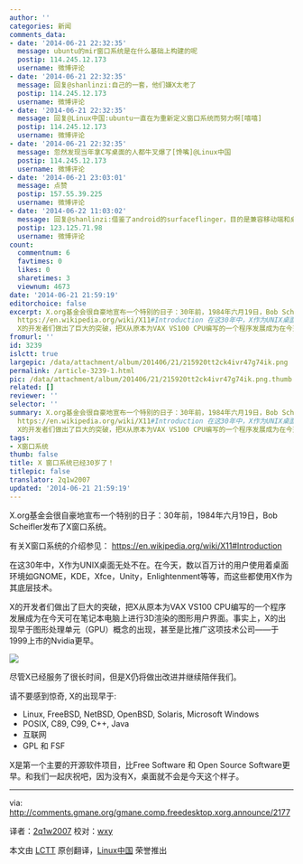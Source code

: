 ```yaml
---
author: ''
categories: 新闻
comments_data:
- date: '2014-06-21 22:32:35'
  message: ubuntu的mir窗口系统是在什么基础上构建的呢
  postip: 114.245.12.173
  username: 微博评论
- date: '2014-06-21 22:32:35'
  message: 回复@shanlinzi:自己的一套，他们嫌X太老了
  postip: 114.245.12.173
  username: 微博评论
- date: '2014-06-21 22:32:35'
  message: 回复@Linux中国:ubuntu一直在为重新定义窗口系统而努力啊[嘻嘻]
  postip: 114.245.12.173
  username: 微博评论
- date: '2014-06-21 22:32:35'
  message: 忽然发现当年拿C写桌面的人都牛叉爆了[馋嘴]@Linux中国
  postip: 114.245.12.173
  username: 微博评论
- date: '2014-06-21 23:03:01'
  message: 点赞
  postip: 157.55.39.225
  username: 微博评论
- date: '2014-06-22 11:03:02'
  message: 回复@shanlinzi:借鉴了android的surfaceflinger，目的是兼容移动端和桌面
  postip: 123.125.71.98
  username: 微博评论
count:
  commentnum: 6
  favtimes: 0
  likes: 0
  sharetimes: 3
  viewnum: 4673
date: '2014-06-21 21:59:19'
editorchoice: false
excerpt: X.org基金会很自豪地宣布一个特别的日子：30年前，1984年六月19日，Bob Scheifler发布了X窗口系统。 有关X窗口系统的介绍参见：
  https://en.wikipedia.org/wiki/X11#Introduction 在这30年中，X作为UNIX桌面无处不在。在今天，数以百万计的用户使用着桌面环境如GNOME，KDE，Xfce，Unity，Enlightenment等等，而这些都使用X作为其底层技术。
  X的开发者们做出了巨大的突破，把X从原本为VAX VS100 CPU编写的一个程序发展成为在今天可在笔记本电脑上进行3D渲染的图形用户界面。事实上，X的出现早于图形处理单元（GPU）概念的出现，甚至是比推
fromurl: ''
id: 3239
islctt: true
largepic: /data/attachment/album/201406/21/215920tt2ck4ivr47g74ik.png
permalink: /article-3239-1.html
pic: /data/attachment/album/201406/21/215920tt2ck4ivr47g74ik.png.thumb.jpg
related: []
reviewer: ''
selector: ''
summary: X.org基金会很自豪地宣布一个特别的日子：30年前，1984年六月19日，Bob Scheifler发布了X窗口系统。 有关X窗口系统的介绍参见：
  https://en.wikipedia.org/wiki/X11#Introduction 在这30年中，X作为UNIX桌面无处不在。在今天，数以百万计的用户使用着桌面环境如GNOME，KDE，Xfce，Unity，Enlightenment等等，而这些都使用X作为其底层技术。
  X的开发者们做出了巨大的突破，把X从原本为VAX VS100 CPU编写的一个程序发展成为在今天可在笔记本电脑上进行3D渲染的图形用户界面。事实上，X的出现早于图形处理单元（GPU）概念的出现，甚至是比推
tags:
- X窗口系统
thumb: false
title: X 窗口系统已经30岁了！
titlepic: false
translator: 2q1w2007
updated: '2014-06-21 21:59:19'
---
```


X.org基金会很自豪地宣布一个特别的日子：30年前，1984年六月19日，Bob Scheifler发布了X窗口系统。


有关X窗口系统的介绍参见： <https://en.wikipedia.org/wiki/X11#Introduction>


在这30年中，X作为UNIX桌面无处不在。在今天，数以百万计的用户使用着桌面环境如GNOME，KDE，Xfce，Unity，Enlightenment等等，而这些都使用X作为其底层技术。


X的开发者们做出了巨大的突破，把X从原本为VAX VS100 CPU编写的一个程序发展成为在今天可在笔记本电脑上进行3D渲染的图形用户界面。事实上，X的出现早于图形处理单元（GPU）概念的出现，甚至是比推广这项技术公司——于1999上市的Nvidia更早。


![](/data/attachment/album/201406/21/215920tt2ck4ivr47g74ik.png)


尽管X已经服务了很长时间，但是X仍将做出改进并继续陪伴我们。


请不要感到惊奇, X的出现早于:


* Linux, FreeBSD, NetBSD, OpenBSD, Solaris, Microsoft Windows
* POSIX, C89, C99, C++, Java
* 互联网
* GPL 和 FSF


X是第一个主要的开源软件项目，比Free Software 和 Open Source Software更早。和我们一起庆祝吧，因为没有X，桌面就不会是今天这个样子。


 




---


via: <http://comments.gmane.org/gmane.comp.freedesktop.xorg.announce/2177>


译者：[2q1w2007](https://github.com/2q1w2007) 校对：[wxy](https://github.com/wxy)


本文由 [LCTT](https://github.com/LCTT/TranslateProject) 原创翻译，[Linux中国](http://linux.cn/) 荣誉推出